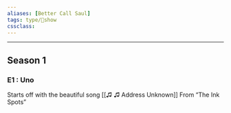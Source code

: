 ```yaml
---
aliases: [Better Call Saul]
tags: type/🎥show
cssclass:
---
```

---

## Season 1
### E1 : Uno
Starts off with the beautiful song [[♫ ♫ Address Unknown]] From “The Ink Spots”






